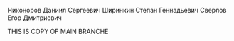 Никоноров Даниил Сергеевич
Ширинкин Степан Геннадьевич
Сверлов Егор Дмитриевич

THIS IS COPY OF MAIN BRANCHE